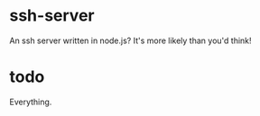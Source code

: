ssh-server
==========

An ssh server written in node.js?
It's more likely than you'd think!

todo
====

Everything.
